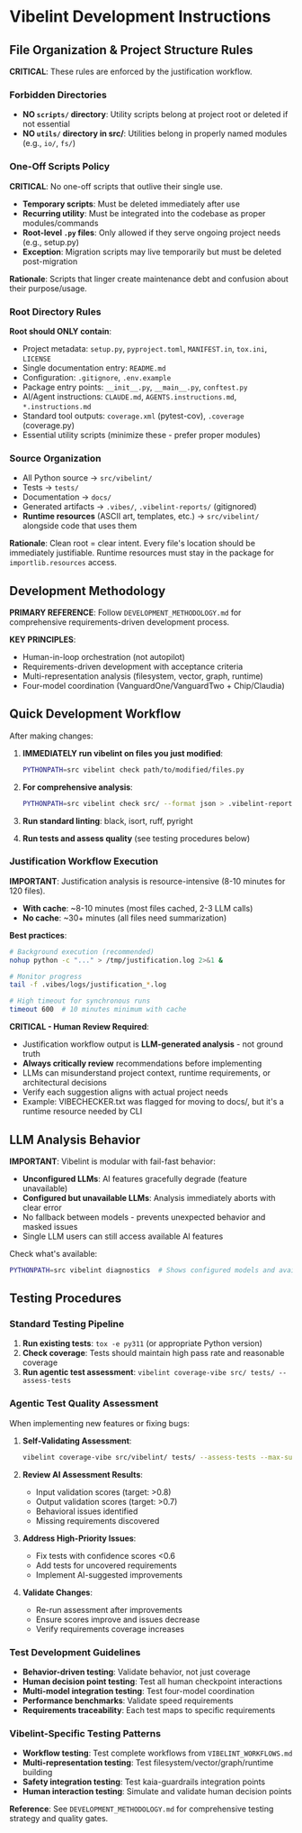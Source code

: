 # Vibelint Development Instructions

## File Organization & Project Structure Rules

**CRITICAL**: These rules are enforced by the justification workflow.

### Forbidden Directories
- **NO `scripts/` directory**: Utility scripts belong at project root or deleted if not essential
- **NO `utils/` directory in src/**: Utilities belong in properly named modules (e.g., `io/`, `fs/`)

### One-Off Scripts Policy
**CRITICAL**: No one-off scripts that outlive their single use.

- **Temporary scripts**: Must be deleted immediately after use
- **Recurring utility**: Must be integrated into the codebase as proper modules/commands
- **Root-level `.py` files**: Only allowed if they serve ongoing project needs (e.g., setup.py)
- **Exception**: Migration scripts may live temporarily but must be deleted post-migration

**Rationale**: Scripts that linger create maintenance debt and confusion about their purpose/usage.

### Root Directory Rules
**Root should ONLY contain**:
- Project metadata: `setup.py`, `pyproject.toml`, `MANIFEST.in`, `tox.ini`, `LICENSE`
- Single documentation entry: `README.md`
- Configuration: `.gitignore`, `.env.example`
- Package entry points: `__init__.py`, `__main__.py`, `conftest.py`
- AI/Agent instructions: `CLAUDE.md`, `AGENTS.instructions.md`, `*.instructions.md`
- Standard tool outputs: `coverage.xml` (pytest-cov), `.coverage` (coverage.py)
- Essential utility scripts (minimize these - prefer proper modules)

### Source Organization
- All Python source → `src/vibelint/`
- Tests → `tests/`
- Documentation → `docs/`
- Generated artifacts → `.vibes/`, `.vibelint-reports/` (gitignored)
- **Runtime resources** (ASCII art, templates, etc.) → `src/vibelint/` alongside code that uses them

**Rationale**: Clean root = clear intent. Every file's location should be immediately justifiable. Runtime resources must stay in the package for `importlib.resources` access.

## Development Methodology

**PRIMARY REFERENCE**: Follow `DEVELOPMENT_METHODOLOGY.md` for comprehensive requirements-driven development process.

**KEY PRINCIPLES**:
- Human-in-loop orchestration (not autopilot)
- Requirements-driven development with acceptance criteria
- Multi-representation analysis (filesystem, vector, graph, runtime)
- Four-model coordination (VanguardOne/VanguardTwo + Chip/Claudia)

## Quick Development Workflow

After making changes:
1. **IMMEDIATELY run vibelint on files you just modified**:
   ```bash
   PYTHONPATH=src vibelint check path/to/modified/files.py
   ```

2. **For comprehensive analysis**:
   ```bash
   PYTHONPATH=src vibelint check src/ --format json > .vibelint-reports/$(date +%Y-%m-%d-%H%M%S)-analysis.json
   ```

3. **Run standard linting**: black, isort, ruff, pyright

4. **Run tests and assess quality** (see testing procedures below)

### Justification Workflow Execution

**IMPORTANT**: Justification analysis is resource-intensive (8-10 minutes for 120 files).

- **With cache**: ~8-10 minutes (most files cached, 2-3 LLM calls)
- **No cache**: ~30+ minutes (all files need summarization)

**Best practices**:
```bash
# Background execution (recommended)
nohup python -c "..." > /tmp/justification.log 2>&1 &

# Monitor progress
tail -f .vibes/logs/justification_*.log

# High timeout for synchronous runs
timeout 600  # 10 minutes minimum with cache
```

**CRITICAL - Human Review Required**:
- Justification workflow output is **LLM-generated analysis** - not ground truth
- **Always critically review** recommendations before implementing
- LLMs can misunderstand project context, runtime requirements, or architectural decisions
- Verify each suggestion aligns with actual project needs
- Example: VIBECHECKER.txt was flagged for moving to docs/, but it's a runtime resource needed by CLI

## LLM Analysis Behavior

**IMPORTANT**: Vibelint is modular with fail-fast behavior:
- **Unconfigured LLMs**: AI features gracefully degrade (feature unavailable)
- **Configured but unavailable LLMs**: Analysis immediately aborts with clear error
- No fallback between models - prevents unexpected behavior and masked issues
- Single LLM users can still access available AI features

Check what's available:
```bash
PYTHONPATH=src vibelint diagnostics  # Shows configured models and available features
```

## Testing Procedures

### Standard Testing Pipeline
1. **Run existing tests**: `tox -e py311` (or appropriate Python version)
2. **Check coverage**: Tests should maintain high pass rate and reasonable coverage
3. **Run agentic test assessment**: `vibelint coverage-vibe src/ tests/ --assess-tests`

### Agentic Test Quality Assessment
When implementing new features or fixing bugs:

1. **Self-Validating Assessment**:
   ```bash
   vibelint coverage-vibe src/vibelint/ tests/ --assess-tests --max-suggestions 10
   ```

2. **Review AI Assessment Results**:
   - Input validation scores (target: >0.8)
   - Output validation scores (target: >0.7)
   - Behavioral issues identified
   - Missing requirements discovered

3. **Address High-Priority Issues**:
   - Fix tests with confidence scores <0.6
   - Add tests for uncovered requirements
   - Implement AI-suggested improvements

4. **Validate Changes**:
   - Re-run assessment after improvements
   - Ensure scores improve and issues decrease
   - Verify requirements coverage increases

### Test Development Guidelines
- **Behavior-driven testing**: Validate behavior, not just coverage
- **Human decision point testing**: Test all human checkpoint interactions
- **Multi-model integration testing**: Test four-model coordination
- **Performance benchmarks**: Validate speed requirements
- **Requirements traceability**: Each test maps to specific requirements

### Vibelint-Specific Testing Patterns
- **Workflow testing**: Test complete workflows from `VIBELINT_WORKFLOWS.md`
- **Multi-representation testing**: Test filesystem/vector/graph/runtime building
- **Safety integration testing**: Test kaia-guardrails integration points
- **Human interaction testing**: Simulate and validate human decision points

**Reference**: See `DEVELOPMENT_METHODOLOGY.md` for comprehensive testing strategy and quality gates.